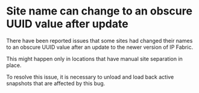 # Site name can change to an obscure UUID value after update

There have been reported issues that some sites had changed their names
to an obscure UUID value after an update to the newer version of IP
Fabric.

This might happen only in locations that have manual site separation in
place.

To resolve this issue, it is necessary to unload and load back active
snapshots that are affected by this bug.
